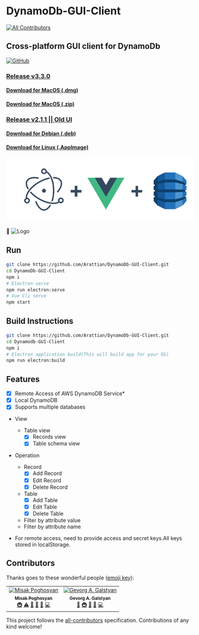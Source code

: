 # DynamoDb-GUI-Client
[![All Contributors](https://img.shields.io/badge/all_contributors-2-orange.svg?style=flat-square)](#contributors)

## Cross-platform GUI client for DynamoDb

[![GitHub](https://img.shields.io/github/license/mashape/apistatus.svg)](https://github.com/Arattian/DynamoDb-GUI-Client/blob/master/LICENSE)

### [Release v3.3.0](https://github.com/Arattian/DynamoDb-GUI-Client/releases/tag/3.3.0)

#### [Download for MacOS (.dmg)](https://github.com/Arattian/DynamoDb-GUI-Client/releases/download/3.3.0/DynamoDbGUI-mac-3.3.0.dmg)

#### [Download for MacOS (.zip)](https://github.com/Arattian/DynamoDb-GUI-Client/releases/download/3.3.0/DynamoDbGUI-mac-3.3.0.zip)

### [Release v2.1.1 || Old UI](https://github.com/Arattian/DynamoDb-GUI-Client/releases/tag/v2.1.1)

#### [Download for Debian (.deb)](https://github.com/Arattian/DynamoDb-GUI-Client/releases/download/v2.1.1/DynamoDbGUI-linux-amd64-2.1.1.deb)

#### [Download for Linux (.AppImage)](https://github.com/Arattian/DynamoDb-GUI-Client/releases/download/v2.1.1/DynamoDbGUI-linux-x86_64-2.1.1.AppImage)

![Logo](src/assets/git-logo.png)

:eyes:
![Logo](https://i.imgur.com/24jcqzs.png)

## Run

```bash
git clone https://github.com/Arattian/DynamoDb-GUI-Client.git
cd DynamoDb-GUI-Client
npm i
# Electron serve
npm run electron:serve
# Vue Cli serve
npm start
```

## Build Instructions

```bash
git clone https://github.com/Arattian/DynamoDb-GUI-Client.git
cd Dynamodb-GUI-Client
npm i
# Electron application build(This will build app for your OS)
npm run electron:build
```

## Features

- [x] Remote Access of AWS DynamoDB Service\*
- [x] Local DynamoDB
- [x] Supports multiple databases
- View
  - Table view
    - [x] Records view
    - [x] Table schema view
- Operation

  - Record
    - [x] Add Record
    - [x] Edit Record
    - [x] Delete Record
  - Table
    - [x] Add Table
    - [x] Edit Table
    - [x] Delete Table
  - Filter by attribute value
  - Filter by attribute name

- For remote access, need to provide access and secret keys.All keys stored in localStorage.

## Contributors

Thanks goes to these wonderful people ([emoji key](https://allcontributors.org/docs/en/emoji-key)):

<!-- ALL-CONTRIBUTORS-LIST:START - Do not remove or modify this section -->
<!-- prettier-ignore -->
<table><tr><td align="center"><a href="https://github.com/Arattian"><img src="https://avatars3.githubusercontent.com/u/36269636?v=4" width="100px;" alt="Misak Poghosyan"/><br /><sub><b>Misak Poghosyan</b></sub></a><br /><a href="#infra-Arattian" title="Infrastructure (Hosting, Build-Tools, etc)">🚇</a> <a href="https://github.com/Arattian/DynamoDb-GUI-Client/commits?author=Arattian" title="Tests">⚠️</a> <a href="#talk-Arattian" title="Talks">📢</a> <a href="#tool-Arattian" title="Tools">🔧</a> <a href="#maintenance-Arattian" title="Maintenance">🚧</a> <a href="https://github.com/Arattian/DynamoDb-GUI-Client/commits?author=Arattian" title="Code">💻</a></td><td align="center"><a href="https://github.com/gevorggalstyan"><img src="https://avatars2.githubusercontent.com/u/2598355?v=4" width="100px;" alt="Gevorg A. Galstyan"/><br /><sub><b>Gevorg A. Galstyan</b></sub></a><br /><a href="#ideas-gevorggalstyan" title="Ideas, Planning, & Feedback">🤔</a> <a href="#infra-gevorggalstyan" title="Infrastructure (Hosting, Build-Tools, etc)">🚇</a> <a href="#maintenance-gevorggalstyan" title="Maintenance">🚧</a> <a href="#talk-gevorggalstyan" title="Talks">📢</a> <a href="https://github.com/Arattian/DynamoDb-GUI-Client/commits?author=gevorggalstyan" title="Code">💻</a></td></tr></table>

<!-- ALL-CONTRIBUTORS-LIST:END -->

This project follows the [all-contributors](https://github.com/all-contributors/all-contributors) specification. Contributions of any kind welcome!